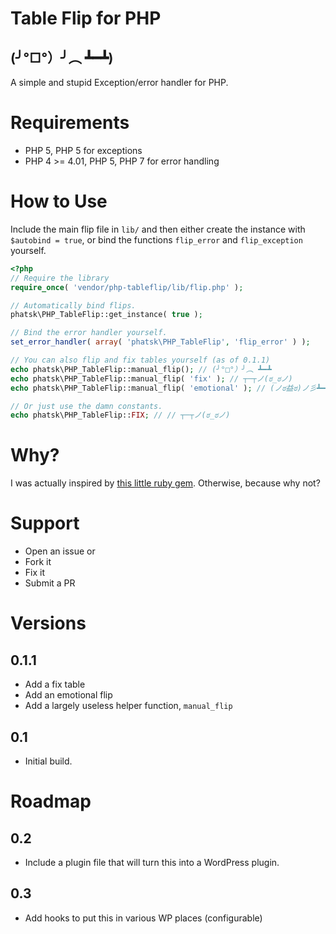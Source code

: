 # Table Flip for PHP
## (╯°□°）╯︵ ┻━┻)

A simple and stupid Exception/error handler for PHP.

# Requirements

* PHP 5, PHP 5 for exceptions
* PHP 4 >= 4.01, PHP 5, PHP 7 for error handling

# How to Use

Include the main flip file in `lib/` and then either create the instance with `$autobind = true`,
or bind the functions `flip_error` and `flip_exception` yourself.

```php
<?php
// Require the library
require_once( 'vendor/php-tableflip/lib/flip.php' );

// Automatically bind flips.
phatsk\PHP_TableFlip::get_instance( true );

// Bind the error handler yourself.
set_error_handler( array( 'phatsk\PHP_TableFlip', 'flip_error' ) );

// You can also flip and fix tables yourself (as of 0.1.1)
echo phatsk\PHP_TableFlip::manual_flip(); // (╯°□°）╯︵ ┻━┻
echo phatsk\PHP_TableFlip::manual_flip( 'fix' ); // ┬─┬ノ(ಠ_ಠノ)
echo phatsk\PHP_TableFlip::manual_flip( 'emotional' ); // (ノಠ益ಠ)ノ彡┻━┻

// Or just use the damn constants.
echo phatsk\PHP_TableFlip::FIX; // // ┬─┬ノ(ಠ_ಠノ)
```

# Why?

I was actually inspired by [this little ruby gem](https://github.com/iridakos/table_flipper). Otherwise, because why
not?

# Support

* Open an issue or
* Fork it
* Fix it
* Submit a PR

# Versions

## 0.1.1

* Add a fix table
* Add an emotional flip
* Add a largely useless helper function, `manual_flip`

## 0.1

* Initial build.

# Roadmap

## 0.2

* Include a plugin file that will turn this into a WordPress plugin.

## 0.3

* Add hooks to put this in various WP places (configurable)
